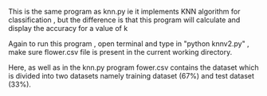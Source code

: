 This is the same program as knn.py ie it implements KNN algorithm for classification , but the
difference is that this program will calculate and display the accuracy for a value of k

Again to run this program , open terminal and type in "python knnv2.py" , make sure flower.csv file is present in the current working directory.

Here, as well as in the knn.py program fower.csv contains the dataset which is divided into two datasets namely
training dataset (67%) and test dataset (33%). 
